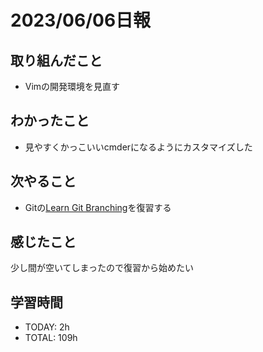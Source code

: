 # 2023/06/06日報
## 取り組んだこと
- Vimの開発環境を見直す

## わかったこと
- 見やすくかっこいいcmderになるようにカスタマイズした
## 次やること
- Gitの[Learn Git Branching](https://learngitbranching.js.org/?locale=ja)を復習する
## 感じたこと
少し間が空いてしまったので復習から始めたい
## 学習時間
- TODAY: 2h
- TOTAL: 109h
